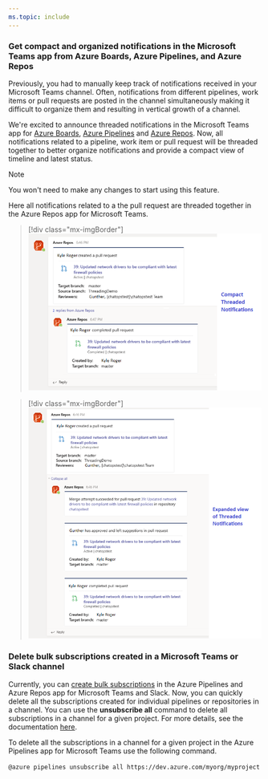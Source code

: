 ```yaml
---
ms.topic: include
---
```


### Get compact and organized notifications in the Microsoft Teams app from Azure Boards, Azure Pipelines, and Azure Repos

Previously, you had to manually keep track of notifications received in your Microsoft Teams channel. Often, notifications from different pipelines, work items or pull requests are posted in the channel simultaneously making it difficult to organize them and resulting in vertical growth of a channel. 

We're excited to announce threaded notifications in the Microsoft Teams app for [Azure Boards](https://aka.ms/AzureBoardsTeamsIntegration), [Azure Pipelines](https://aka.ms/AzurePipelinesTeamsIntegration) and [Azure Repos](https://aka.ms/AzureReposTeamsIntegration). Now, all notifications related to a pipeline, work item or pull request will be threaded together to better organize notifications and provide a compact view of timeline and latest status. 

> [!NOTE]
> You won't need to make any changes to start using this feature. 

Here all notifications related to a the pull request are threaded together in the Azure Repos app for Microsoft Teams.

> [!div class="mx-imgBorder"]
> ![Badge](../../media/163_01.png)

> [!div class="mx-imgBorder"]
> ![Badge](../../media/163_02.png)

### Delete bulk subscriptions created in a Microsoft Teams or Slack channel

Currently, you can [create bulk subscriptions](https://docs.microsoft.com/azure/devops/release-notes/2019/sprint-161-update#create-bulk-subscriptions-in-azure-pipelines-app-for-slack-and-microsoft-teams) in the Azure Pipelines and Azure Repos app for Microsoft Teams and Slack. Now, you can quickly delete all the subscriptions created for individual pipelines or repositories in a channel. You can use the **unsubscribe all** command to delete all subscriptions in a channel for a given project. For more details, see the documentation [here](https://docs.microsoft.com/azure/devops/service-hooks/services/workplace-messaging-apps?view=azure-devops).

To delete all the subscriptions in a channel for a given project in the Azure Pipelines app for Microsoft Teams use the following command. 
 
`@azure pipelines unsubscribe all https://dev.azure.com/myorg/myproject`
